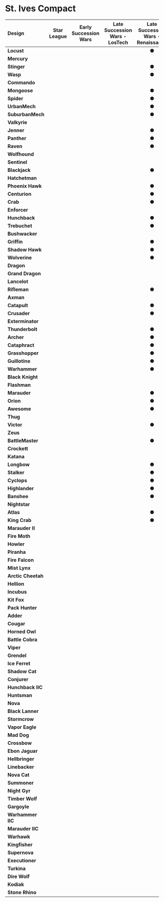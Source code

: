 # St. Ives Compact

| Design | Star League | Early Succession Wars | Late Succession Wars - LosTech | Late Succession Wars - Renaissance | Clan Invasion | Civil War | Jihad | Early Republic | Late Republic | Dark Ages |
| :--- | :---: | :---: | :---: | :---: | :---: | :---: | :---: | :---: | :---: | :---: |
| **Locust** |     |     |     |  ●  |  ●  |  ●  |     |     |     |     |
| **Mercury** |     |     |     |     |     |     |     |     |     |     |
| **Stinger** |     |     |     |  ●  |  ●  |  ●  |     |     |     |     |
| **Wasp** |     |     |     |  ●  |  ●  |  ●  |     |     |     |     |
| **Commando** |     |     |     |     |     |     |     |     |     |     |
| **Mongoose** |     |     |     |  ●  |  ●  |     |     |     |     |     |
| **Spider** |     |     |     |  ●  |  ●  |  ●  |     |     |     |     |
| **UrbanMech** |     |     |     |  ●  |  ●  |  ●  |     |     |     |     |
| **SuburbanMech** |     |     |     |  ●  |  ●  |     |     |     |     |     |
| **Valkyrie** |     |     |     |     |     |     |     |     |     |     |
| **Jenner** |     |     |     |  ●  |  ●  |  ●  |     |     |     |     |
| **Panther** |     |     |     |  ●  |  ●  |  ●  |     |     |     |     |
| **Raven** |     |     |     |  ●  |  ●  |     |     |     |     |     |
| **Wolfhound** |     |     |     |     |     |     |     |     |     |     |
| **Sentinel** |     |     |     |     |     |     |     |     |     |     |
| **Blackjack** |     |     |     |  ●  |  ●  |  ●  |     |     |     |     |
| **Hatchetman** |     |     |     |     |     |     |     |     |     |     |
| **Phoenix Hawk** |     |     |     |  ●  |  ●  |  ●  |     |     |     |     |
| **Centurion** |     |     |     |  ●  |  ●  |  ●  |     |     |     |     |
| **Crab** |     |     |     |  ●  |  ●  |     |     |     |     |     |
| **Enforcer** |     |     |     |     |  ●  |  ●  |     |     |     |     |
| **Hunchback** |     |     |     |  ●  |  ●  |  ●  |     |     |     |     |
| **Trebuchet** |     |     |     |  ●  |  ●  |  ●  |     |     |     |     |
| **Bushwacker** |     |     |     |     |     |     |     |     |     |     |
| **Griffin** |     |     |     |  ●  |  ●  |  ●  |     |     |     |     |
| **Shadow Hawk** |     |     |     |  ●  |  ●  |  ●  |     |     |     |     |
| **Wolverine** |     |     |     |  ●  |  ●  |  ●  |     |     |     |     |
| **Dragon** |     |     |     |     |     |     |     |     |     |     |
| **Grand Dragon** |     |     |     |     |     |     |     |     |     |     |
| **Lancelot** |     |     |     |     |     |     |     |     |     |     |
| **Rifleman** |     |     |     |  ●  |  ●  |  ●  |     |     |     |     |
| **Axman** |     |     |     |     |     |     |     |     |     |     |
| **Catapult** |     |     |     |  ●  |  ●  |  ●  |     |     |     |     |
| **Crusader** |     |     |     |  ●  |  ●  |  ●  |     |     |     |     |
| **Exterminator** |     |     |     |     |     |     |     |     |     |     |
| **Thunderbolt** |     |     |     |  ●  |  ●  |  ●  |     |     |     |     |
| **Archer** |     |     |     |  ●  |  ●  |  ●  |     |     |     |     |
| **Cataphract** |     |     |     |  ●  |  ●  |  ●  |     |     |     |     |
| **Grasshopper** |     |     |     |  ●  |  ●  |  ●  |     |     |     |     |
| **Guillotine** |     |     |     |  ●  |  ●  |  ●  |     |     |     |     |
| **Warhammer** |     |     |     |  ●  |  ●  |  ●  |     |     |     |     |
| **Black Knight** |     |     |     |     |     |     |     |     |     |     |
| **Flashman** |     |     |     |     |     |     |     |     |     |     |
| **Marauder** |     |     |     |  ●  |  ●  |  ●  |     |     |     |     |
| **Orion** |     |     |     |  ●  |  ●  |  ●  |     |     |     |     |
| **Awesome** |     |     |     |  ●  |  ●  |  ●  |     |     |     |     |
| **Thug** |     |     |     |     |     |  ●  |     |     |     |     |
| **Victor** |     |     |     |  ●  |  ●  |  ●  |     |     |     |     |
| **Zeus** |     |     |     |     |  ●  |  ●  |     |     |     |     |
| **BattleMaster** |     |     |     |  ●  |  ●  |  ●  |     |     |     |     |
| **Crockett** |     |     |     |     |     |     |     |     |     |     |
| **Katana** |     |     |     |     |     |     |     |     |     |     |
| **Longbow** |     |     |     |  ●  |  ●  |  ●  |     |     |     |     |
| **Stalker** |     |     |     |  ●  |  ●  |  ●  |     |     |     |     |
| **Cyclops** |     |     |     |  ●  |  ●  |  ●  |     |     |     |     |
| **Highlander** |     |     |     |  ●  |  ●  |  ●  |     |     |     |     |
| **Banshee** |     |     |     |  ●  |  ●  |  ●  |     |     |     |     |
| **Nightstar** |     |     |     |     |     |     |     |     |     |     |
| **Atlas** |     |     |     |  ●  |  ●  |  ●  |     |     |     |     |
| **King Crab** |     |     |     |  ●  |  ●  |  ●  |     |     |     |     |
| **Marauder II** |     |     |     |     |     |     |     |     |     |     |
| **Fire Moth** |     |     |     |     |     |  ●  |     |     |     |     |
| **Howler** |     |     |     |     |     |     |     |     |     |     |
| **Piranha** |     |     |     |     |     |     |     |     |     |     |
| **Fire Falcon** |     |     |     |     |     |     |     |     |     |     |
| **Mist Lynx** |     |     |     |     |     |  ●  |     |     |     |     |
| **Arctic Cheetah** |     |     |     |     |     |  ●  |     |     |     |     |
| **Hellion** |     |     |     |     |     |     |     |     |     |     |
| **Incubus** |     |     |     |     |     |     |     |     |     |     |
| **Kit Fox** |     |     |     |     |     |     |     |     |     |     |
| **Pack Hunter** |     |     |     |     |     |     |     |     |     |     |
| **Adder** |     |     |     |     |     |  ●  |     |     |     |     |
| **Cougar** |     |     |     |     |     |     |     |     |     |     |
| **Horned Owl** |     |     |     |     |     |     |     |     |     |     |
| **Battle Cobra** |     |     |     |     |     |     |     |     |     |     |
| **Viper** |     |     |     |     |     |  ●  |     |     |     |     |
| **Grendel** |     |     |     |     |     |     |     |     |     |     |
| **Ice Ferret** |     |     |     |     |     |  ●  |     |     |     |     |
| **Shadow Cat** |     |     |     |     |     |     |     |     |     |     |
| **Conjurer** |     |     |     |     |     |     |     |     |     |     |
| **Hunchback IIC** |     |     |     |     |     |  ●  |     |     |     |     |
| **Huntsman** |     |     |     |     |     |     |     |     |     |     |
| **Nova** |     |     |     |     |     |  ●  |     |     |     |     |
| **Black Lanner** |     |     |     |     |     |     |     |     |     |     |
| **Stormcrow** |     |     |     |     |     |     |     |     |     |     |
| **Vapor Eagle** |     |     |     |     |     |     |     |     |     |     |
| **Mad Dog** |     |     |     |     |     |     |     |     |     |     |
| **Crossbow** |     |     |     |     |     |     |     |     |     |     |
| **Ebon Jaguar** |     |     |     |     |     |     |     |     |     |     |
| **Hellbringer** |     |     |     |     |     |  ●  |     |     |     |     |
| **Linebacker** |     |     |     |     |     |     |     |     |     |     |
| **Nova Cat** |     |     |     |     |     |     |     |     |     |     |
| **Summoner** |     |     |     |     |     |  ●  |     |     |     |     |
| **Night Gyr** |     |     |     |     |     |     |     |     |     |     |
| **Timber Wolf** |     |     |     |     |     |     |     |     |     |     |
| **Gargoyle** |     |     |     |     |     |  ●  |     |     |     |     |
| **Warhammer IIC** |     |     |     |     |     |     |     |     |     |     |
| **Marauder IIC** |     |     |     |     |     |     |     |     |     |     |
| **Warhawk** |     |     |     |     |     |  ●  |     |     |     |     |
| **Kingfisher** |     |     |     |     |     |  ●  |     |     |     |     |
| **Supernova** |     |     |     |     |     |     |     |     |     |     |
| **Executioner** |     |     |     |     |     |  ●  |     |     |     |     |
| **Turkina** |     |     |     |     |     |     |     |     |     |     |
| **Dire Wolf** |     |     |     |     |     |  ●  |     |     |     |     |
| **Kodiak** |     |     |     |     |     |     |     |     |     |     |
| **Stone Rhino** |     |     |     |     |     |     |     |     |     |     |

